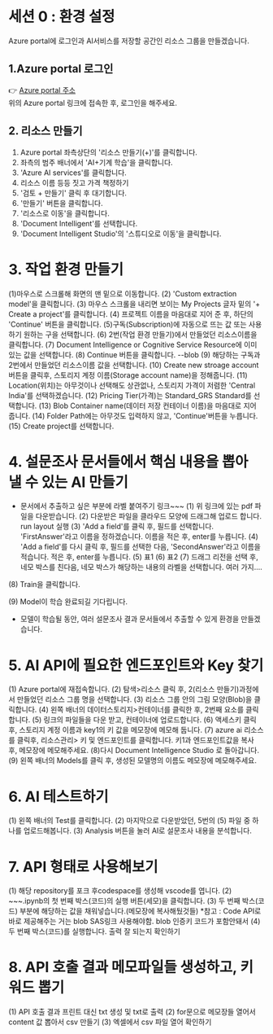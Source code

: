 # 세션 0 : 환경 설정

Azure portal에 로그인과 AI서비스를 저장할 공간인 리소스 그룹을 만들겠습니다.      
<!-- 


-->

## 1.Azure portal 로그인
  👉 [Azure portal 주소](https://azure.microsoft.com/ko-kr/get-started/azure-portal)  
위의 Azure portal 링크에 접속한 후, 로그인을 해주세요.

## 2. 리소스 만들기

1. Azure portal 좌측상단의 '리소스 만들기(+)'를 클릭합니다.  
2. 좌측의 범주 배너에서 'AI+기계 학습'을 클릭합니다.  
3. 'Azure AI services'를 클릭합니다.  
4. 리소스 이름 등등 짓고 가격 책정하기  
5. '검토 + 만들기' 클릭 후 대기합니다.  
6. '만들기' 버튼을 클릭합니다.  
7. '리소스로 이동'을 클릭합니다.  
8. 'Document Intelligent'를 선택합니다.  
9. 'Document Intelligent Studio'의 '스튜디오로 이동'을 클릭합니다.  



# 3. 작업 환경 만들기
(1)마우스로 스크롤해 화면의 맨 밑으로 이동합니다.
(2) 'Custom extraction model'을 클릭합니다.
(3) 마우스 스크롤을 내리면 보이는 My Projects 글자 밑의 '+ Create a project'를 클릭합니다.
(4) 프로젝트 이름을 마음대로 지어 준 후, 하단의 'Continue' 버튼을 클릭합니다.
(5)구독(Subscription)에 자동으로 뜨는 값 또는 사용하기 원하는 구을 선택합니다.
(6) 2번(작업 환경 만들기)에서 만들었던 리소스이름을 클릭합니다.
(7) Document Intelligence or Cognitive Service Resource에 이미 있는 값을 선택합니다.
(8) Continue 버튼을 클릭합니다.
--blob
(9) 해당하는 구독과 2번에서 만들었던 리소스이름 값을 선택합니다.
(10) Create new stroage account 버튼을 클릭후, 스토리지 계정 이름(Storage account name)을 정해줍니다.
(11) Location(위치)는 아무것이나 선택해도 상관없나, 스토리지 가격이 저렴한 'Central India'를 선택하겠습니다.
(12) Pricing Tier(가격)는 Standard_GRS Standard를 선택합니다.
(13) Blob Container name(데이터 저장 컨테이너 이름)을 마음대로 지어 줍니다.
(14) Folder Path에는 아무것도 입력하지 않고, 'Continue'버튼을 누릅니다.
(15) Create project를 선택합니다.

# 4. 설문조사 문서들에서 핵심 내용을 뽑아 낼 수 있는 AI 만들기

* 문서에서 추출하고 싶은 부분에 라벨 붙여주기
링크~~~
(1) 위 링크에 있는 pdf 파일을 다운받습니다.
(2) 다운받은 파일을 클라우드 모양에 드래그해 업로드 합니다.
run layout 실행
(3) 'Add a field'를 클릭 후, 필드를 선택합니다. 'FirstAnswer'라고 이름을 정하겠습니다. 이름을 적은 후, enter를 누릅니다.
(4)  'Add a field'를 다시 클릭 후, 필드를 선택한 다음, 'SecondAnswer'라고 이름을 적습니다. 적은 후, enter를 누릅니다.
(5) 표1
(6) 표2
(7) 드래그 리전을 선택 후, 네모 박스를 친다음, 네모 박스가 해당하는 내용의 라벨을 선택합니다.
여러 가지....

(8) Train을 클릭합니다.

(9) Model이 학습 완료되길 기다립니다.


- 모델이 학습될 동안, 여러 설문조사 결과 문서들에서 추출할 수 있게 환경을 만들겠습니다.

# 5. AI API에 필요한 엔드포인트와 Key 찾기
(1) Azure portal에 재접속합니다.
(2) 탐색>리소스 클릭 후, 2(리소스 만들기)과정에서 만들었던 리소스 그룹 명을 선택합니다.
(3) 리소스 그룹 안의 그림 모양(Blob)을 클릭합니다.
(4) 왼쪽 배너의 데이터스토리지>컨테이너를 클릭한 후, 2번째 요소를 클릭합니다.
(5) 링크의 파일들을 다운 받고, 컨테이너에 업로드합니다.
(6) 액세스키 클릭 후, 스토리지 계정 이름과 key1의 키 값을 메모장에 메모해 둡니다.
(7) azure ai 리소스를 클릭후, 리소스관리> 키 및 엔드포인트를 클릭합니다. 키1과 엔드포인트값을 복사 후, 메모장에 메모해주세요.
(8)다시 Document Intelligence Studio 로 돌아갑니다.
(9) 왼쪽 배너의 Models를 클릭 후, 생성된 모델명의 이름도 메모장에 메모해주세요.

# 6. AI 테스트하기
(1) 왼쪽 배너의 Test를 클릭합니다.
(2) 마지막으로 다운받았던, 5번의 (5) 파일 중 하나를 업로드해봅니다.
(3) Analysis 버튼을 눌러 AI로 설문조사 내용을 분석합니다.

# 7. API 형태로 사용해보기
(1) 해당 repository를 포크 후codespace를 생성해 vscode를 엽니다.
(2) ~~~.ipynb의 첫 번째 박스(코드)의 실행 버튼(세모)을 클릭합니다.
(3) 두 번째 박스(코드) 부분에 해당하는 값을 채워넣습니다.(메모장에 복사해뒀것들)
*참고 : Code API로 바로 제공해주는 거는 blob SAS링크 사용해야함. blob 인증키 코드가 포함안돼서
(4) 두 번째 박스(코드)를 실행합니다.
출력 잘 되는지 확인하기

# 8. API 호출 결과 메모파일들 생성하고, 키워드 뽑기
(1) API 호출 결과 프린트 대신 txt 생성 및 txt로 출력
(2) for문으로 메모장들 열어서 content 값 뽑아서 csv 만들기
(3) 엑셀에서 csv 파일 열어 확인하기

